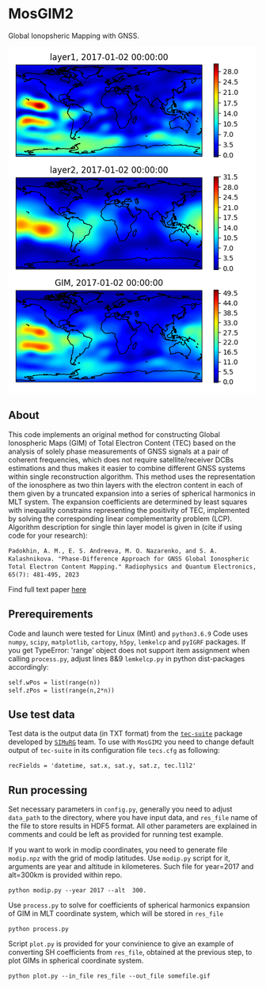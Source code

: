 # MosGIM2

Global Ionopsheric Mapping with GNSS. 

![MosGIM sample output](animation.gif)

## About

This code implements an original method for constructing Global Ionospheric Maps (GIM) of Total Electron Content (TEC) based on the analysis of solely phase measurements of GNSS signals at a pair of coherent frequencies, which does not require satellite/receiver DCBs estimations and thus makes it easier to combine different GNSS systems within single reconstruction algorithm.
This  method uses the representation of the ionosphere as two thin layers with the electron content in each of them given by a truncated expansion into a series of spherical harmonics in MLT system. The expansion coefficients are determined by least squares with inequality constrains representing the positivity of TEC, implemented by solving the corresponding linear complementarity problem (LCP). Algorithm description for single thin layer model is given in (cite if using code for your research): 

    Padokhin, A. M., E. S. Andreeva, M. O. Nazarenko, and S. A. Kalashnikova. "Phase-Difference Approach for GNSS Global Ionospheric Total Electron Content Mapping." Radiophysics and Quantum Electronics, 65(7): 481-495, 2023
    
Find full text paper [here](https://www.researchgate.net/profile/Artem-Padokhin/publication/370183741_Phase-Difference_Approach_for_GNSS_Global_Ionospheric_Total_Electron_Content_Mapping/links/64437a00d749e4340e2cb413/Phase-Difference-Approach-for-GNSS-Global-Ionospheric-Total-Electron-Content-Mapping.pdf)

## Prerequirements 

Code and launch were tested for Linux (Mint) and `python3.6.9`
Code uses `numpy`, `scipy`, `matplotlib`, `cartopy`, `h5py`, `lemkelcp` and `pyIGRF` packages.
If you get TypeError: 'range' object does not support item assignment when calling `process.py`, adjust lines 8&9 `lemkelcp.py` in python dist-packages accordingly:

    self.wPos = list(range(n))
    self.zPos = list(range(n,2*n)) 

## Use test data

Test data is the output data (in TXT format) from the [`tec-suite`](https://github.com/gnss-lab/tec-suite) package developed by [`SIMuRG`](https://simurg.space/) team. To use with `MosGIM2` you need to change default output of `tec-suite` in its configuration file `tecs.cfg` as following:

    recFields = 'datetime, sat.x, sat.y, sat.z, tec.l1l2'

## Run processing

Set necessary parameters in `config.py`, generally you need to adjust `data_path` to the directory, where you have input data, and `res_file` name of the file to store results in HDF5 format. All other parameters are explained in comments and could be left as provided for running test example.

If you want to work in modip coordinates, you need to generate file `modip.npz` with the grid of modip latitudes. Use `modip.py` script for it, arguments are year and altitude in kilometeres. Such file for year=2017 and alt=300km is provided within repo. 

    python modip.py --year 2017 --alt  300.

Use `process.py` to solve for coefficients of spherical harmonics expansion of GIM in MLT coordinate system, which will be stored in `res_file`

    python process.py

Script `plot.py` is provided for your convinience to give an example of converting SH coefficients from `res_file`, obtained at the previous step, to plot GIMs in spherical coordinate system. 

    python plot.py --in_file res_file --out_file somefile.gif 
